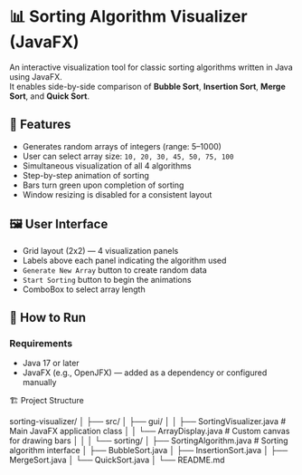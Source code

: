 # 📊 Sorting Algorithm Visualizer (JavaFX)

An interactive visualization tool for classic sorting algorithms written in Java using JavaFX.  
It enables side-by-side comparison of **Bubble Sort**, **Insertion Sort**, **Merge Sort**, and **Quick Sort**.

## 🧠 Features

- Generates random arrays of integers (range: 5–1000)
- User can select array size: `10, 20, 30, 45, 50, 75, 100`
- Simultaneous visualization of all 4 algorithms
- Step-by-step animation of sorting
- Bars turn green upon completion of sorting
- Window resizing is disabled for a consistent layout

## 🖼️ User Interface

- Grid layout (2x2) — 4 visualization panels
- Labels above each panel indicating the algorithm used
- `Generate New Array` button to create random data
- `Start Sorting` button to begin the animations
- ComboBox to select array length

## 🚀 How to Run

### Requirements

- Java 17 or later
- JavaFX (e.g., OpenJFX) — added as a dependency or configured manually


🏗️ Project Structure

  sorting-visualizer/
  │
  ├── src/
  │   ├── gui/
  │   │   ├── SortingVisualizer.java      # Main JavaFX application class
  │   │   └── ArrayDisplay.java           # Custom canvas for drawing bars
  │   │
  │   └── sorting/
  │       ├── SortingAlgorithm.java       # Sorting algorithm interface
  │       ├── BubbleSort.java
  │       ├── InsertionSort.java
  │       ├── MergeSort.java
  │       └── QuickSort.java
  │
  └── README.md



